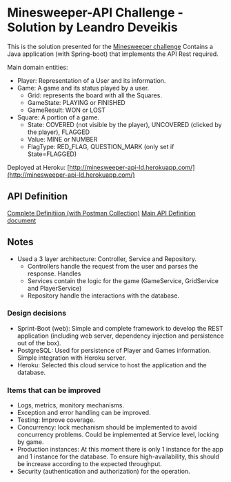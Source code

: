 # Minesweeper-API Challenge - Solution by Leandro Deveikis
This is the solution presented for the [Minesweeper challenge](challenge.md)
Contains a Java application (with Spring-boot) that implements the API Rest required.

Main domain entities:
- Player: Representation of a User and its information.
- Game: A game and its status played by a user.
    - Grid: represents the board with all the Squares.
    - GameState: PLAYING or FINISHED
    - GameResult: WON or LOST
- Square: A portion of a game.
    - State: COVERED (not visible by the player), UNCOVERED (clicked by the player), FLAGGED
    - Value: MINE or NUMBER
    - FlagType: RED_FLAG, QUESTION_MARK (only set if State=FLAGGED)
  

Deployed at Heroku: 
[http://minesweeper-api-ld.herokuapp.com/](http://minesweeper-api-ld.herokuapp.com/)

## API Definition
[Complete Definitiion (with Postman Collection)](https://documenter.getpostman.com/view/9044501/TVRoWkjy)
[Main API Definition document](api_definition.md)

## Notes
* Used a 3 layer architecture: Controller, Service and Repository.
    * Controllers handle the request from the user and parses the response. Handles 
    * Services contain the logic for the game (GameService, GridService and PlayerService)
    * Repository handle the interactions with the database.
  
### Design decisions
* Sprint-Boot (web): Simple and complete framework to develop the REST application (including web server, dependency injection and persistence out of the box). 
* PostgreSQL: Used for persistence of Player and Games information. Simple integration with Heroku server.
* Heroku: Selected this cloud service to host the application and the database. 

### Items that can be improved
* Logs, metrics, monitory mechanisms.
* Exception and error handling can be improved. 
* Testing: Improve coverage.
* Concurrency: lock mechanism should be implemented to avoid concurrency problems. Could be implemented at Service level, locking by game.
* Production instances: At this moment there is only 1 instance for the app and 1 instance for the database. To ensure high-availability, this should be increase according to the expected throughput.
* Security (authentication and authorization) for the operation. 
 